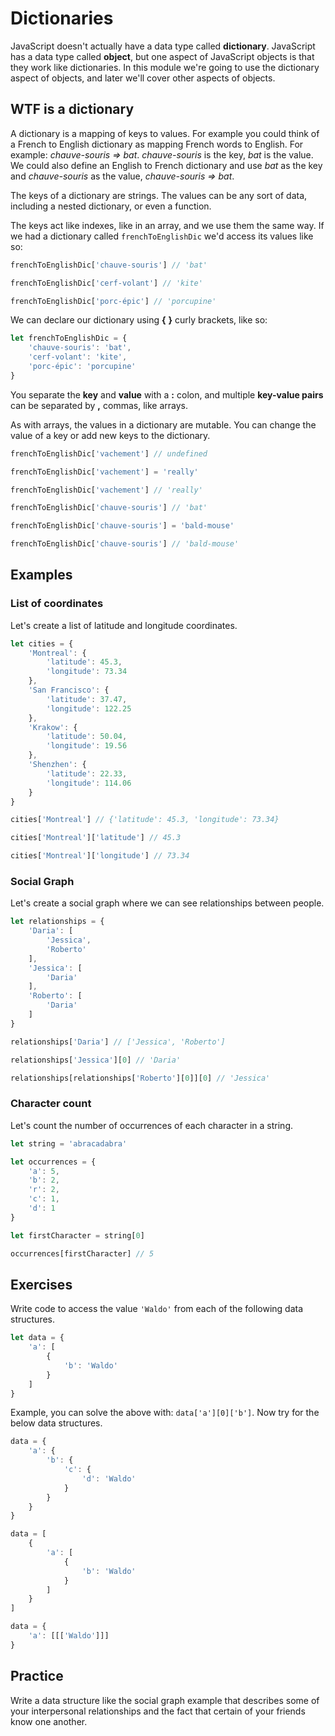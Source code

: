 # Dictionaries

JavaScript doesn't actually have a data type called **dictionary**. JavaScript has a data type called **object**, but one aspect of JavaScript objects is that they work like dictionaries. In this module we're going to use the dictionary aspect of objects, and later we'll cover other aspects of objects.

## WTF is a dictionary

A dictionary is a mapping of keys to values. For example you could think of a French to English dictionary as mapping French words to English. For example: _chauve-souris => bat_. _chauve-souris_ is the key, _bat_ is the value. We could also define an English to French dictionary and use _bat_ as the key and _chauve-souris_ as the value, _chauve-souris => bat_.

The keys of a dictionary are strings. The values can be any sort of data, including a nested dictionary, or even a function.

The keys act like indexes, like in an array, and we use them the same way. If we had a dictionary called `frenchToEnglishDic` we'd access its values like so:

```javascript
frenchToEnglishDic['chauve-souris'] // 'bat'

frenchToEnglishDic['cerf-volant'] // 'kite'

frenchToEnglishDic['porc-épic'] // 'porcupine'
```

We can declare our dictionary using **{** **}** curly brackets, like so:

```javascript
let frenchToEnglishDic = {
    'chauve-souris': 'bat',
    'cerf-volant': 'kite',
    'porc-épic': 'porcupine'
}
```

You separate the **key** and **value** with a **:** colon, and multiple **key-value pairs** can be separated by **,** commas, like arrays.

As with arrays, the values in a dictionary are mutable. You can change the value of a key or add new keys to the dictionary.

```javascript
frenchToEnglishDic['vachement'] // undefined

frenchToEnglishDic['vachement'] = 'really'

frenchToEnglishDic['vachement'] // 'really'

frenchToEnglishDic['chauve-souris'] // 'bat'

frenchToEnglishDic['chauve-souris'] = 'bald-mouse'

frenchToEnglishDic['chauve-souris'] // 'bald-mouse'
```

## Examples

### List of coordinates

Let's create a list of latitude and longitude coordinates.

```javascript
let cities = {
    'Montreal': {
        'latitude': 45.3,
        'longitude': 73.34
    },
    'San Francisco': {
        'latitude': 37.47,
        'longitude': 122.25
    },
    'Krakow': {
        'latitude': 50.04,
        'longitude': 19.56
    },
    'Shenzhen': {
        'latitude': 22.33,
        'longitude': 114.06
    }
}

cities['Montreal'] // {'latitude': 45.3, 'longitude': 73.34}

cities['Montreal']['latitude'] // 45.3

cities['Montreal']['longitude'] // 73.34
```

### Social Graph

Let's create a social graph where we can see relationships between people.

```javascript
let relationships = {
    'Daria': [
        'Jessica',
        'Roberto'
    ],
    'Jessica': [
        'Daria'
    ],
    'Roberto': [
        'Daria'
    ]
}

relationships['Daria'] // ['Jessica', 'Roberto']

relationships['Jessica'][0] // 'Daria'

relationships[relationships['Roberto'][0]][0] // 'Jessica'
```

### Character count

Let's count the number of occurrences of each character in a string.

```javascript
let string = 'abracadabra'

let occurrences = {
    'a': 5,
    'b': 2,
    'r': 2,
    'c': 1,
    'd': 1
}

let firstCharacter = string[0]

occurrences[firstCharacter] // 5
```

## Exercises

Write code to access the value `'Waldo'` from each of the following data structures.

```javascript
let data = {
    'a': [
        {
            'b': 'Waldo'
        }
    ]
}
```

Example, you can solve the above with: `data['a'][0]['b']`. Now try for the below data structures.

```javascript
data = {
    'a': {
        'b': {
            'c': {
                'd': 'Waldo'
            }
        }
    }
}
```

```javascript
data = [
    {
        'a': [
            {
                'b': 'Waldo'
            }
        ]
    }
]
```

```javascript
data = {
    'a': [[['Waldo']]]
}
```

## Practice

Write a data structure like the social graph example that describes some of your interpersonal relationships and the fact that certain of your friends know one another.
